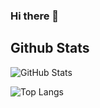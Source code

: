 ### Hi there 👋

<!--
**Hy0tic/Hy0tic** is a ✨ _special_ ✨ repository because its `README.md` (this file) appears on your GitHub profile.

Here are some ideas to get you started:

- 🔭 I’m currently working on ...
- 🌱 I’m currently learning ...
- 👯 I’m looking to collaborate on ...
- 🤔 I’m looking for help with ...
- 💬 Ask me about ...
- 📫 How to reach me: ...
- 😄 Pronouns: ...
- ⚡ Fun fact: ...
-->


## Github Stats
![GitHub Stats](https://github-readme-stats.vercel.app/api?username=Hy0tic&theme=transparent&count_private=true&show_icons=true)

![Top Langs](https://github-readme-stats.vercel.app/api/top-langs/?username=Hy0tic&theme=transparent&count_private=true&layout=compact)

